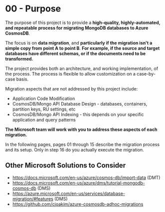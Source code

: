 # 00 - Purpose

The purpose of this project is to provide a **high-quality, highly-automated, and repeatable process for migrating MongoDB databases to Azure CosmosDB**.

The focus is on **data migration**, 
and **particularly if the migration isn't a simple copy from point A to point B**.
**For example, if the source and target databases have different schemas, or if the documents need to be transformed.**

The project provides both an architecture, and working implementation, of the process.
The process is flexible to allow customization on a case-by-case basis.

Migration aspects that are not addressed by this project include:
- Application Code Modification
- CosmosDB/Mongo API Database Design - databases, containers, partition keys, RU settings, etc
- CosmosDB/Mongo API Indexing - this depends on your specific application and query patterns

**The Microsoft team will work with you to address these aspects of each migration.**

In the following pages, pages 01 through 15 describe the migration process and its
setup.  Only in step 16 do you actually execute the migration.

## Other Microsoft Solutions to Consider

- https://docs.microsoft.com/en-us/azure/cosmos-db/import-data  (DMT)
- https://docs.microsoft.com/en-us/azure/dms/tutorial-mongodb-cosmos-db  (DMS)
- https://azure.microsoft.com/en-us/services/database-migration/#features (DMS)
- https://github.com/cjoakim/azure-cosmosdb-adhoc-migrations
